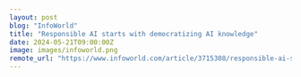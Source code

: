 ```yaml
---
layout: post
blog: "InfoWorld"
title: "Responsible AI starts with democratizing AI knowledge"
date: 2024-05-21T09:00:00Z
image: images/infoworld.png
remote_url: "https://www.infoworld.com/article/3715308/responsible-ai-starts-with-democratizing-ai-knowledge.html#tk.rss_applicationdevelopment"
---
```

